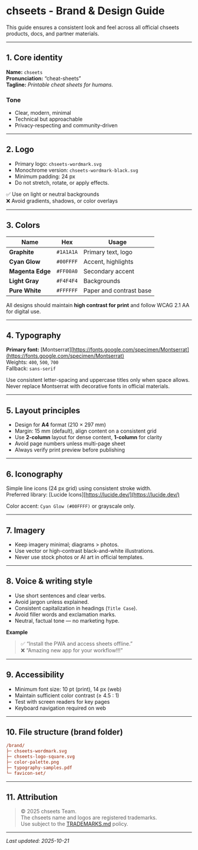 # chseets - Brand & Design Guide

This guide ensures a consistent look and feel across all official chseets
products, docs, and partner materials.

---

## 1. Core identity

**Name:** `chseets`  
**Pronunciation:** “cheat-sheets”  
**Tagline:** *Printable cheat sheets for humans.*

### Tone

- Clear, modern, minimal  
- Technical but approachable  
- Privacy-respecting and community-driven

---

## 2. Logo

- Primary logo: `chseets-wordmark.svg`  
- Monochrome version: `chseets-wordmark-black.svg`  
- Minimum padding: 24 px  
- Do not stretch, rotate, or apply effects.

✅  Use on light or neutral backgrounds  
❌  Avoid gradients, shadows, or color overlays

---

## 3. Colors

| Name | Hex | Usage |
|------|------|--------|
| **Graphite** | `#1A1A1A` | Primary text, logo |
| **Cyan Glow** | `#00FFFF` | Accent, highlights |
| **Magenta Edge** | `#FF00A0` | Secondary accent |
| **Light Gray** | `#F4F4F4` | Backgrounds |
| **Pure White** | `#FFFFFF` | Paper and contrast base |

All designs should maintain **high contrast for print** and follow WCAG 2.1 AA
for digital use.

---

## 4. Typography

**Primary font:** [Montserrat][https://fonts.google.com/specimen/Montserrat](https://fonts.google.com/specimen/Montserrat)  
Weights: `400`, `500`, `700`  
Fallback: `sans-serif`

Use consistent letter-spacing and uppercase titles only when space allows.
Never replace Montserrat with decorative fonts in official materials.

---

## 5. Layout principles

- Design for **A4** format (210 × 297 mm)
- Margin: 15 mm (default), align content on a consistent grid
- Use **2-column** layout for dense content, **1-column** for clarity
- Avoid page numbers unless multi-page sheet
- Always verify print preview before publishing

---

## 6. Iconography

Simple line icons (24 px grid) using consistent stroke width.  
Preferred library: [Lucide Icons][https://lucide.dev/](https://lucide.dev/)

Color accent: `Cyan Glow (#00FFFF)` or grayscale only.

---

## 7. Imagery

- Keep imagery minimal; diagrams > photos.  
- Use vector or high-contrast black-and-white illustrations.  
- Never use stock photos or AI art in official templates.

---

## 8. Voice & writing style

- Use short sentences and clear verbs.  
- Avoid jargon unless explained.  
- Consistent capitalization in headings (`Title Case`).  
- Avoid filler words and exclamation marks.  
- Neutral, factual tone — no marketing hype.

**Example**
> ✅ “Install the PWA and access sheets offline.”  
> ❌ “Amazing new app for your workflow!!!”

---

## 9. Accessibility

- Minimum font size: 10 pt (print), 14 px (web)
- Maintain sufficient color contrast (≥ 4.5 : 1)
- Test with screen readers for key pages
- Keyboard navigation required on web

---

## 10. File structure (brand folder)

```ini
/brand/
├─ chseets-wordmark.svg
├─ chseets-logo-square.svg
├─ color-palette.png
├─ typography-samples.pdf
└─ favicon-set/
```

---

## 11. Attribution

> © 2025 chseets Team.  
> The chseets name and logos are registered trademarks.  
> Use subject to the [TRADEMARKS.md](../TRADEMARKS.md) policy.

---

_Last updated: 2025-10-21_
